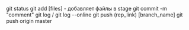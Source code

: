 git status
git add [files] - добавляет файлы в stage
git commit -m "comment"
git log / git log --online
git push (rep_link) [branch_name]
git push origin master
